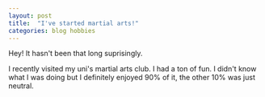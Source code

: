 ```yaml
---
layout: post
title:  "I've started martial arts!"
categories: blog hobbies 
---
```

Hey! It hasn't been that long suprisingly. 

I recently visited my uni's martial arts club. I had a ton of fun. I didn't know what I was doing but I definitely enjoyed 90% of it, the other 10% was just neutral.